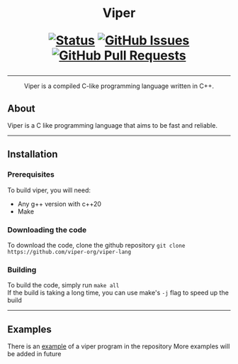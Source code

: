<h1 align="center">
Viper

[![Status](https://img.shields.io/badge/status-active-success.svg)]() [![GitHub Issues](https://img.shields.io/github/issues/solar-mist/viper.svg)](https://github.com/viper-org/viper-lang/issues) [![GitHub Pull Requests](https://img.shields.io/github/issues-pr/solar-mist/viper.svg)](https://github.com/viper-org/viper-lang/pulls)
</h1>

---

<p align="center">
  Viper is a compiled C-like programming language written in C++.
</p>

## About
Viper is a C like programming language that aims to be fast and reliable.

---

## Installation
### Prerequisites
To build viper, you will need:
* Any g++ version with c++20
* Make
### Downloading the code
To download the code, clone the github repository `git clone https://github.com/viper-org/viper-lang`
### Building
To build the code, simply run `make all`
<br>
If the build is taking a long time, you can use make's `-j` flag to speed up the build

---

## Examples
There is an [example](example.vpr) of a viper program in the repository
More examples will be added in future
